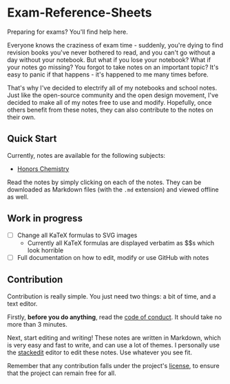 # Exam-Reference-Sheets
 Preparing for exams? You'll find help here.

Everyone knows the craziness of exam time - suddenly, you're dying to find revision books you've never bothered to read, and you can't go without a day without your notebook. But what if you lose your notebook? What if your notes go missing? You forgot to take notes on an important topic? It's easy to panic if that happens - it's happened to me many times before.

That's why I've decided to electrify all of my notebooks and school notes. Just like the open-source community and the open design movement, I've decided to make all of my notes free to use and modify. Hopefully, once others benefit from these notes, they can also contribute to the notes on their own.

## Quick Start 

Currently, notes are available for the following subjects:

- [Honors Chemistry](Honors-Chemistry-Reference.md)

Read the notes by simply clicking on each of the notes. They can be downloaded as Markdown files (with the `.md` extension) and viewed offline as well.

## Work in progress 

- [ ] Change all KaTeX formulas to SVG images
	- Currently all KaTeX formulas are displayed verbatim as $$s which look horrible 
- [ ] Full documentation on how to edit, modify or use GitHub with notes

## Contribution

Contribution is really simple. You just need two things: a bit of time, and a text editor.

Firstly, **before you do anything**, read the [code of conduct](CODE_OF_CONDUCT.md). It should take no more than 3 minutes. 

Next, start editing and writing! These notes are written in Markdown, which is very easy and fast to write, and can use a lot of themes. I personally use the [stackedit](https://stackedit.io) editor to edit these notes. Use whatever you see fit.

Remember that any contribution falls under the project's [license](LICENSE.md), to ensure that the project can remain free for all. 

